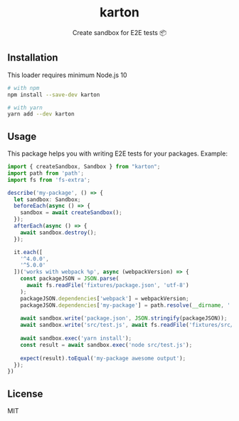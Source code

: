 <div align="center">

<h1>karton </h1>
<p>Create sandbox for E2E tests 📦</p>

</div>

## Installation

This loader requires minimum Node.js 10

```sh
# with npm
npm install --save-dev karton

# with yarn
yarn add --dev karton
```

## Usage

This package helps you with writing E2E tests for your packages.
Example:

```typescript
import { createSandbox, Sandbox } from "karton";
import path from 'path';
import fs from 'fs-extra';

describe('my-package', () => {
  let sandbox: Sandbox;
  beforeEach(async () => {
    sandbox = await createSandbox();
  });
  afterEach(async () => {
    await sandbox.destroy();
  });

  it.each([
    '^4.0.0',
    '^5.0.0'
  ])('works with webpack %p', async (webpackVersion) => {
    const packageJSON = JSON.parse(
      await fs.readFile('fixtures/package.json', 'utf-8')
    );
    packageJSON.dependencies['webpack'] = webpackVersion;
    packageJSON.dependencies['my-package'] = path.resolve(__dirname, '../my-package-0.0.0.tgz');
  
    await sandbox.write('package.json', JSON.stringify(packageJSON));
    await sandbox.write('src/test.js', await fs.readFile('fixtures/src/test.js'));
        
    await sandbox.exec('yarn install');
    const result = await sandbox.exec('node src/test.js');
    
    expect(result).toEqual('my-package awesome output');
  });
})
```

## License
MIT
